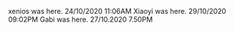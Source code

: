 xenios was here. 24/10/2020 11:06AM
Xiaoyi was here. 29/10/2020 09:02PM
Gabi was here.  27/10.2020  7.50PM
